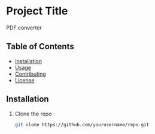# Project Title

PDF converter

## Table of Contents

- [Installation](#installation)
- [Usage](#usage)
- [Contributing](#contributing)
- [License](#license)

## Installation

1. Clone the repo
   ```bash
   git clone https://github.com/yourusername/repo.git
